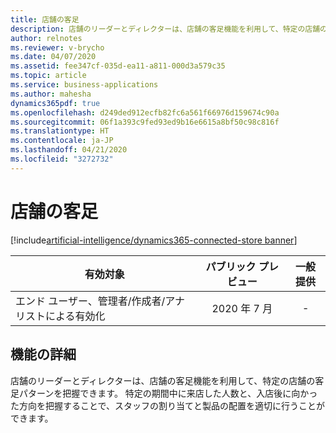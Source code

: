 ```yaml
---
title: 店舗の客足
description: 店舗のリーダーとディレクターは、店舗の客足機能を利用して、特定の店舗の客足パターンを把握できます。 特定の期間中に来店した人数と、入店後に向かった方向を把握することで、スタッフの割り当てと製品の配置を適切に行うことができます。
author: relnotes
ms.reviewer: v-brycho
ms.date: 04/07/2020
ms.assetid: fee347cf-035d-ea11-a811-000d3a579c35
ms.topic: article
ms.service: business-applications
ms.author: mahesha
dynamics365pdf: true
ms.openlocfilehash: d249ded912ecfb82fc6a561f66976d159674c90a
ms.sourcegitcommit: 06f1a393c9fed93ed9b16e6615a8bf50c98c816f
ms.translationtype: HT
ms.contentlocale: ja-JP
ms.lasthandoff: 04/21/2020
ms.locfileid: "3272732"
---
```

# <a name="store-traffic"></a>店舗の客足
[!include[artificial-intelligence/dynamics365-connected-store banner](../includes/artificial-intelligence/dynamics365-connected-store.md)]

| 有効対象    |  パブリック プレビュー | 一般提供 | 
| ---------- | :----------: |:----------: |
|エンド ユーザー、管理者/作成者/アナリストによる有効化|2020 年 7 月| -|






## <a name="feature-details"></a>機能の詳細
<!--feature detail start -->
店舗のリーダーとディレクターは、店舗の客足機能を利用して、特定の店舗の客足パターンを把握できます。 特定の期間中に来店した人数と、入店後に向かった方向を把握することで、スタッフの割り当てと製品の配置を適切に行うことができます。
<!--feature detail end -->









